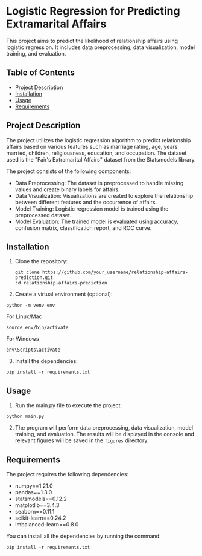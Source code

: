 # Logistic Regression for Predicting Extramarital Affairs

This project aims to predict the likelihood of relationship affairs using logistic regression. It includes data preprocessing, data visualization, model training, and evaluation.

## Table of Contents
- [Project Description](#project-description)
- [Installation](#installation)
- [Usage](#usage)
- [Requirements](#requirements)

## Project Description

The project utilizes the logistic regression algorithm to predict relationship affairs based on various features such as marriage rating, age, years married, children, religiousness, education, and occupation. The dataset used is the "Fair's Extramarital Affairs" dataset from the Statsmodels library.

The project consists of the following components:
- Data Preprocessing: The dataset is preprocessed to handle missing values and create binary labels for affairs.
- Data Visualization: Visualizations are created to explore the relationship between different features and the occurrence of affairs.
- Model Training: Logistic regression model is trained using the preprocessed dataset.
- Model Evaluation: The trained model is evaluated using accuracy, confusion matrix, classification report, and ROC curve.

## Installation

1. Clone the repository:

   ```
   git clone https://github.com/your_username/relationship-affairs-prediction.git
   cd relationship-affairs-prediction
   ```

2. Create a virtual environment (optional):

```
python -m venv env
```
For Linux/Mac
```
source env/bin/activate 
```
For Windows
```
env\Scripts\activate 
```
3. Install the dependencies:

```
pip install -r requirements.txt
```

## Usage

1. Run the main.py file to execute the project:
```
python main.py
```

2. The program will perform data preprocessing, data visualization, model training, and evaluation. The results will be displayed in the console and relevant figures will be saved in the `figures` directory.

## Requirements

The project requires the following dependencies:
- numpy==1.21.0
- pandas==1.3.0
- statsmodels==0.12.2
- matplotlib==3.4.3
- seaborn==0.11.1
- scikit-learn==0.24.2
- imbalanced-learn==0.8.0

You can install all the dependencies by running the command:
```
pip install -r requirements.txt
```
   

